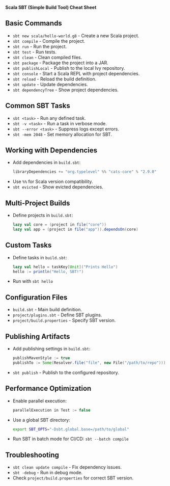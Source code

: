 **Scala SBT (Simple Build Tool) Cheat Sheet**

## **Basic Commands**
- `sbt new scala/hello-world.g8` - Create a new Scala project.
- `sbt compile` - Compile the project.
- `sbt run` - Run the project.
- `sbt test` - Run tests.
- `sbt clean` - Clean compiled files.
- `sbt package` - Package the project into a JAR.
- `sbt publishLocal` - Publish to the local Ivy repository.
- `sbt console` - Start a Scala REPL with project dependencies.
- `sbt reload` - Reload the build definition.
- `sbt update` - Update dependencies.
- `sbt dependencyTree` - Show project dependencies.

## **Common SBT Tasks**
- `sbt <task>` - Run any defined task.
- `sbt -v <task>` - Run a task in verbose mode.
- `sbt --error <task>` - Suppress logs except errors.
- `sbt -mem 2048` - Set memory allocation for SBT.

## **Working with Dependencies**
- Add dependencies in `build.sbt`:
  ```scala
  libraryDependencies += "org.typelevel" %% "cats-core" % "2.9.0"
  ```
- Use `%%` for Scala version compatibility.
- `sbt evicted` - Show evicted dependencies.

## **Multi-Project Builds**
- Define projects in `build.sbt`:
  ```scala
  lazy val core = (project in file("core"))
  lazy val app = (project in file("app")).dependsOn(core)
  ```

## **Custom Tasks**
- Define tasks in `build.sbt`:
  ```scala
  lazy val hello = taskKey[Unit]("Prints Hello")
  hello := println("Hello, SBT!")
  ```
- Run with `sbt hello`

## **Configuration Files**
- `build.sbt` - Main build definition.
- `project/plugins.sbt` - Define SBT plugins.
- `project/build.properties` - Specify SBT version.

## **Publishing Artifacts**
- Add publishing settings in `build.sbt`:
  ```scala
  publishMavenStyle := true
  publishTo := Some(Resolver.file("file", new File("/path/to/repo")))
  ```
- `sbt publish` - Publish to the configured repository.

## **Performance Optimization**
- Enable parallel execution:
  ```scala
  parallelExecution in Test := false
  ```
- Use a global SBT directory:
  ```sh
  export SBT_OPTS="-Dsbt.global.base=/path/to/global"
  ```
- Run SBT in batch mode for CI/CD: `sbt --batch compile`

## **Troubleshooting**
- `sbt clean update compile` - Fix dependency issues.
- `sbt -debug` - Run in debug mode.
- Check `project/build.properties` for correct SBT version.

